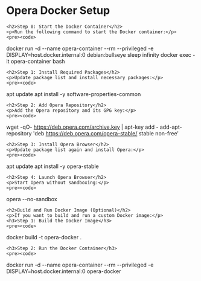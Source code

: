 <!DOCTYPE html>
<html lang="pl">
<head>
    <meta charset="UTF-8">
    <meta name="viewport" content="width=device-width, initial-scale=1.0">
    <title>Opera Docker Setup</title>
</head>
<body>
    <h1>Opera Docker Setup</h1>

    <h2>Step 0: Start the Docker Container</h2>
    <p>Run the following command to start the Docker container:</p>
    <pre><code>
docker run -d --name opera-container --rm --privileged -e DISPLAY=host.docker.internal:0 debian:bullseye sleep infinity
docker exec -it opera-container bash
    </code></pre>

    <h2>Step 1: Install Required Packages</h2>
    <p>Update package list and install necessary packages:</p>
    <pre><code>
apt update
apt install -y software-properties-common
    </code></pre>

    <h2>Step 2: Add Opera Repository</h2>
    <p>Add the Opera repository and its GPG key:</p>
    <pre><code>
wget -qO- https://deb.opera.com/archive.key | apt-key add -
add-apt-repository 'deb https://deb.opera.com/opera-stable/ stable non-free'
    </code></pre>

    <h2>Step 3: Install Opera Browser</h2>
    <p>Update package list again and install Opera:</p>
    <pre><code>
apt update
apt install -y opera-stable
    </code></pre>

    <h2>Step 4: Launch Opera Browser</h2>
    <p>Start Opera without sandboxing:</p>
    <pre><code>
opera --no-sandbox
    </code></pre>

    <h2>Build and Run Docker Image (Optional)</h2>
    <p>If you want to build and run a custom Docker image:</p>
    <h3>Step 1: Build the Docker Image</h3>
    <pre><code>
docker build -t opera-docker .
    </code></pre>

    <h3>Step 2: Run the Docker Container</h3>
    <pre><code>
docker run -d --name opera-container --rm --privileged -e DISPLAY=host.docker.internal:0 opera-docker
    </code></pre>
</body>
</html>

